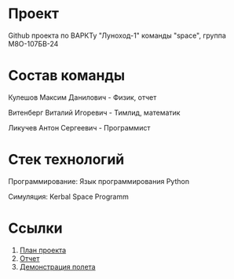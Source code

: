 # Проект
Github проекта по ВАРКТу "Луноход-1" команды "space", группа М8О-107БВ-24
# Состав команды
Кулешов Максим Данилович - Физик, отчет

Витенберг Виталий Игоревич - Тимлид, математик

Ликучев Антон Сергеевич - Программист

# Стек технологий
Программирование: Язык программирования Python

Симуляция: Kerbal Space Programm

# Ссылки
1. [План проекта](https://docs.google.com/document/d/1V973v4HJfFT_sljJJvx0VVHWZnhR-h0htjT1ry1-qeY/edit?usp=sharing)
2. [Отчет](https://docs.google.com/document/d/1yC_LdvAcuMLhDddS5QU6AplIa79mJTS2YYAgwKN7z1c/edit?tab=t.0)
3. [Демонстрация полета](https://youtu.be/yoDTHRttKeI)

